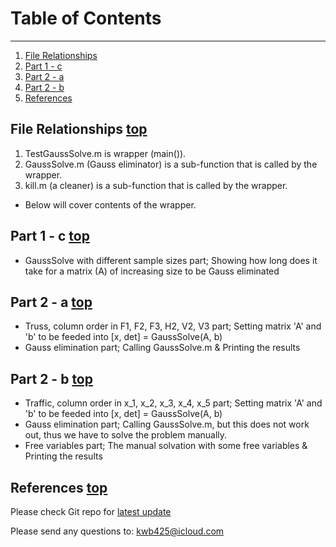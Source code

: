 # Table of Contents <a name="anchor_main"></a>
---
1. [File Relationships](#anchor_1)
2. [Part 1 - c](#anchor_2)
3. [Part 2 - a](#anchor_3)
4. [Part 2 - b](#anchor_4)
5. [References](#anchor_5)

## File Relationships <a name="anchor_1"></a> [top](#anchor_main)
1. TestGaussSolve.m is wrapper (main()).
2. GaussSolve.m (Gauss eliminator) is a sub-function that is called by the wrapper.
3. kill.m (a cleaner) is a sub-function that is called by the wrapper.

* Below will cover contents of the wrapper.

## Part 1 - c <a name="anchor_2"></a> [top](#anchor_main)
* GaussSolve with different sample sizes part; Showing how long does it take for a matrix (A) of increasing size to be Gauss eliminated

## Part 2 - a <a name="anchor_3"></a> [top](#anchor_main)
* Truss, column order in F1, F2, F3, H2, V2, V3 part; Setting matrix 'A' and 'b' to be feeded into [x, det] = GaussSolve(A, b)
* Gauss elimination part; Calling GaussSolve.m & Printing the results

## Part 2 - b <a name="anchor_4"></a> [top](#anchor_main)
* Traffic, column order in x\_1, x\_2, x\_3, x\_4, x\_5 part; Setting matrix 'A' and 'b' to be feeded into [x, det] = GaussSolve(A, b)
* Gauss elimination part; Calling GaussSolve.m, but this does not work out, thus we have to solve the problem manually.
* Free variables part; The manual solvation with some free variables & Printing the results

## References <a name="anchor_5"></a> [top](#anchor_main)
Please check Git repo for [latest update][1]

Please send any questions to: <kwb425@icloud.com>

<!--Links to addresses, reference Markdowns-->
[1]: https://github.com/kwb425/KU_Applied_Mathematics_2016_Spring.git
<!--Links to images, reference Markdowns-->